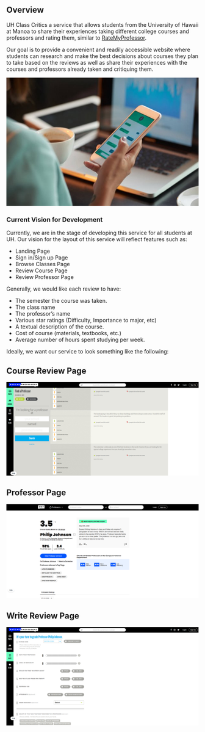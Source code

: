 ## Overview

UH Class Critics a service that allows students from the University of Hawaii at Manoa to share their experiences taking different college courses and professors and rating them, similar to [RateMyProfessor](https://www.ratemyprofessors.com/).

Our goal is to provide a convenient and readily accessible website where students can research and make the best decisions about courses they plan to take based on the reviews as well as share their experiences with the courses and professors already taken and critiquing them.

<img src="images/texting.jpg">

### Current Vision for Development

Currently, we are in the stage of developing this service for all students at UH. Our vision for the layout of this service will reflect features such as:

- Landing Page
- Sign in/Sign up Page
- Browse Classes Page
- Review Course Page
- Review Professor Page

Generally, we would like each review to have:

- The semester the course was taken.
- The class name
- The professor’s name
- Various star ratings (Difficulty, Importance to major, etc)
- A textual description of the course.
- Cost of course (materials, textbooks, etc.)
- Average number of hours spent studying per week.


Ideally, we want our service to look something like the following:

## Course Review Page

<img src="images/example-homepage1.png">

## Professor Page

<img src="images/example-homepage2.png">

## Write Review Page

<img src="images/example-homepage3.png">
